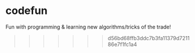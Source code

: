 # codefun

Fun with programming & learning new algorithms/tricks of the trade!
>>>>>>> d56bd68ffb3ddc7b3fa11379d721186e7f1fc1a4
